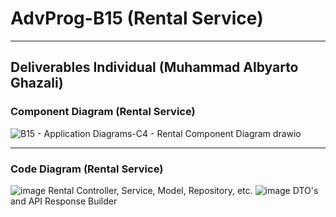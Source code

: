 # AdvProg-B15 (Rental Service)

---

## Deliverables Individual (Muhammad Albyarto Ghazali)
### Component Diagram (Rental Service)
![B15 - Application Diagrams-C4 - Rental Component Diagram drawio](https://github.com/user-attachments/assets/5f73075e-bb67-488f-bcf4-7d8912afbe89)

---

### Code Diagram (Rental Service)
![image](https://github.com/user-attachments/assets/2e6fb0e7-a946-4f75-ad64-c459cedc3bfd)
Rental Controller, Service, Model, Repository, etc.
![image](https://github.com/user-attachments/assets/7518ece9-6768-4e32-ac66-d501eef4ccc5)
DTO's and API Response Builder

